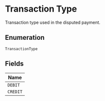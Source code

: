 
# Transaction Type

Transaction type used in the disputed payment.

## Enumeration

`TransactionType`

## Fields

| Name |
|  --- |
| `DEBIT` |
| `CREDIT` |

